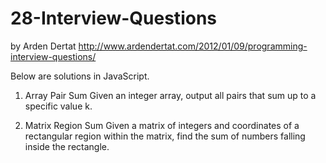 # 28-Interview-Questions 
by Arden Dertat 
http://www.ardendertat.com/2012/01/09/programming-interview-questions/

Below are solutions in JavaScript.

1. Array Pair Sum
Given an integer array, output all pairs that sum up to a specific value k.

2. Matrix Region Sum
Given a matrix of integers and coordinates of a rectangular region within the matrix, find the sum of numbers falling inside the rectangle.